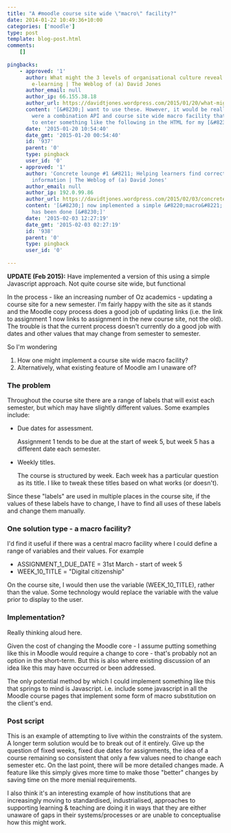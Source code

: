 ```yaml
---
title: "A #moodle course site wide \"macro\" facility?"
date: 2014-01-22 10:49:36+10:00
categories: ['moodle']
type: post
template: blog-post.html
comments:
    []
    
pingbacks:
    - approved: '1'
      author: What might the 3 levels of organisational culture reveal about university
        e-learning | The Weblog of (a) David Jones
      author_email: null
      author_ip: 66.155.38.18
      author_url: https://davidtjones.wordpress.com/2015/01/20/what-might-the-3-levels-of-organisational-culture-reveal-about-university-e-learning/
      content: '[&#8230;] want to use these. However, it would be really useful if there
        were a combination API and course site wide macro facility that would allow me
        to enter something like the following in the HTML for my [&#8230;]'
      date: '2015-01-20 10:54:40'
      date_gmt: '2015-01-20 00:54:40'
      id: '937'
      parent: '0'
      type: pingback
      user_id: '0'
    - approved: '1'
      author: 'Concrete lounge #1 &#8211; Helping learners find correct, up-to-date course
        information | The Weblog of (a) David Jones'
      author_email: null
      author_ip: 192.0.99.86
      author_url: https://davidtjones.wordpress.com/2015/02/03/concrete-lounge-1-helping-learners-find-correct-up-to-date-course-information/
      content: '[&#8230;] now implemented a simple &#8220;macro&#8221; facility. This
        has been done [&#8230;]'
      date: '2015-02-03 12:27:19'
      date_gmt: '2015-02-03 02:27:19'
      id: '938'
      parent: '0'
      type: pingback
      user_id: '0'
    
---
```

**UPDATE (Feb 2015):** Have implemented a version of this using a simple Javascript approach. Not quite course site wide, but functional

In the process - like an increasing number of Oz academics - updating a course site for a new semester. I'm fairly happy with the site as it stands and the Moodle copy process does a good job of updating links (i.e. the link to assignment 1 now links to assignment in the new course site, not the old). The trouble is that the current process doesn't currently do a good job with dates and other values that may change from semester to semester.

So I'm wondering

1. How one might implement a course site wide macro facility?
2. Alternatively, what existing feature of Moodle am I unaware of?

### The problem

Throughout the course site there are a range of labels that will exist each semester, but which may have slightly different values. Some examples include:

- Due dates for assessment.
    
    Assignment 1 tends to be due at the start of week 5, but week 5 has a different date each semester.
    
- Weekly titles.
    
    The course is structured by week. Each week has a particular question as its title. I like to tweak these titles based on what works (or doesn't).
    

Since these "labels" are used in multiple places in the course site, if the values of these labels have to change, I have to find all uses of these labels and change them manually.

### One solution type - a macro facility?

I'd find it useful if there was a central macro facility where I could define a range of variables and their values. For example

- ASSIGNMENT\_1\_DUE\_DATE = 31st March - start of week 5
- WEEK\_10\_TITLE = "Digital citizenship"

On the course site, I would then use the variable (WEEK\_10\_TITLE), rather than the value. Some technology would replace the variable with the value prior to display to the user.

### Implementation?

Really thinking aloud here.

Given the cost of changing the Moodle core - I assume putting something like this in Moodle would require a change to core - that's probably not an option in the short-term. But this is also where existing discussion of an idea like this may have occurred or been addressed.

The only potential method by which I could implement something like this that springs to mind is Javascript. i.e. include some javascript in all the Moodle course pages that implement some form of macro substitution on the client's end.

### Post script

This is an example of attempting to live within the constraints of the system. A longer term solution would be to break out of it entirely. Give up the question of fixed weeks, fixed due dates for assignments, the idea of a course remaining so consistent that only a few values need to change each semester etc. On the last point, there will be more detailed changes made. A feature like this simply gives more time to make those "better" changes by saving time on the more menial requirements.

I also think it's an interesting example of how institutions that are increasingly moving to standardised, industrialised, approaches to supporting learning & teaching are doing it in ways that they are either unaware of gaps in their systems/processes or are unable to conceptualise how this might work.